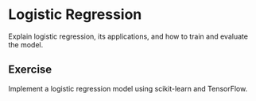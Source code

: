 # Logistic Regression

Explain logistic regression, its applications, and how to train and evaluate the model.

## Exercise

Implement a logistic regression model using scikit-learn and TensorFlow.